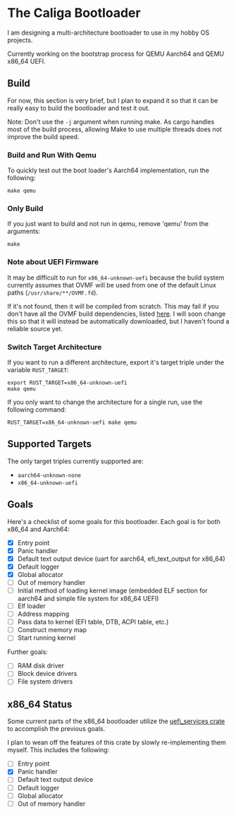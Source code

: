 # The Caliga Bootloader

I am designing a multi-architecture bootloader to use in my hobby OS projects.

Currently working on the bootstrap process for QEMU Aarch64 and QEMU x86_64 UEFI.

## Build

For now, this section is very brief, but I plan to expand it so that it can be really easy to build the bootloader and test it out.

Note: Don't use the `-j` argument when running make. As cargo handles most of the build process, allowing Make to use multiple threads does not improve the build speed.

### Build and Run With Qemu

To quickly test out the boot loader's Aarch64 implementation, run the following:

``` shell
make qemu
```

### Only Build

If you just want to build and not run in qemu, remove 'qemu' from the arguments:

``` shell
make
```

### Note about UEFI Firmware

It may be difficult to run for `x86_64-unknown-uefi` because the build system currently assumes that OVMF will be used from one of the default Linux paths (`/usr/share/**/OVMF.fd`).

If it's not found, then it will be compiled from scratch. This may fail if you don't have all the OVMF build dependencies, listed [here](https://github.com/tianocore/tianocore.github.io/wiki/How-to-build-OVMF). I will soon change this so that it will instead be automatically downloaded, but I haven't found a reliable source yet.

### Switch Target Architecture

If you want to run a different architecture, export it's target triple under the variable `RUST_TARGET`:

``` shell
export RUST_TARGET=x86_64-unknown-uefi
make qemu
```

If you only want to change the architecture for a single run, use the following command:

``` shell
RUST_TARGET=x86_64-unknown-uefi make qemu
```

## Supported Targets

The only target triples currently supported are:

* `aarch64-unknown-none`
* `x86_64-unknown-uefi`

## Goals

Here's a checklist of some goals for this bootloader. Each goal is for both x86_64 and Aarch64:

- [x] Entry point
- [x] Panic handler
- [x] Default text output device (uart for aarch64, efi_text_output for x86_64)
- [x] Default logger
- [x] Global allocator
- [ ] Out of memory handler
- [ ] Initial method of loading kernel image (embedded ELF section for aarch64 and simple file system for x86_64 UEFI)
- [ ] Elf loader
- [ ] Address mapping
- [ ] Pass data to kernel (EFI table, DTB, ACPI table, etc.)
- [ ] Construct memory map
- [ ] Start running kernel

Further goals:

- [ ] RAM disk driver
- [ ] Block device drivers
- [ ] File system drivers

## x86_64 Status

Some current parts of the x86_64 bootloader utilize the [uefi_services crate](https://docs.rs/uefi-services/latest/uefi_services/) to accomplish the previous goals.

I plan to wean off the features of this crate by slowly re-implementing them myself. This includes the following:

- [ ] Entry point
- [x] Panic handler
- [ ] Default text output device
- [ ] Default logger
- [ ] Global allocator
- [ ] Out of memory handler
